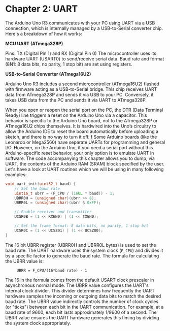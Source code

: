# Chapter 2: UART
The Arduino Uno R3 communicates with your PC using UART via a USB connection, which is internally managed by a USB-to-Serial converter chip. Here's a breakdown of how it works:

**MCU UART (ATmega328P)**

Pins: TX (Digital Pin 1) and RX (Digital Pin 0)
The microcontroller uses its hardware UART (USART0) to send/receive serial data.
Baud rate and format (8N1: 8 data bits, no parity, 1 stop bit) are set using registers.

**USB-to-Serial Converter (ATmega16U2)**

Arduino Uno R3 includes a second microcontroller (ATmega16U2) flashed with firmware acting as a USB-to-Serial bridge.
This chip receives UART data from ATmega328P and sends it via USB to your PC.
Conversely, it takes USB data from the PC and sends it via UART to ATmega328P.

When you open or reopen the serial port on the PC, the DTR (Data Terminal Ready) line triggers a reset on the Arduino Uno via a capacitor. This behavior is specific to the Arduino Uno board, not to the ATmega328P or ATmega16U2 chips themselves. It is hardwired into the Uno’s circuitry to allow the Arduino IDE to reset the board automatically before uploading a sketch, and there is no way to turn it off.
[f](./img/uart.png)
Some Arduino boards (like the Leonardo or Mega2560) have separate UARTs for programming and general I/O. However, on the Arduino Uno, if you need a serial port without this Arduino-specific reset behavior, your only option is to emulate UART in software.
The code accompanying this chapter allows you to dump, via UART, the contents of the Arduino RAM (SRAM) block specified by the user.
Let's have a look at UART routines which we will be using in many following examples:
```c
void uart_init(uint32_t baud) {
    // Set the baud rate
    uint16_t ubrr = (F_CPU / (16UL * baud)) - 1;
    UBRR0H = (unsigned char)(ubrr >> 8);
    UBRR0L = (unsigned char)(ubrr & 0xFF);

    // Enable receiver and transmitter
    UCSR0B = (1 << RXEN0) | (1 << TXEN0);

    // Set the frame format: 8 data bits, no parity, 1 stop bit
    UCSR0C = (1 << UCSZ01) | (1 << UCSZ00);
}
```
The 16 bit UBRR register (UBRR0H and UBRR0L bytes) is used to set the baud rate. The UART hardware uses the system clock (`F_CPU`) and divides it by a specific factor to generate the baud rate. The formula for calculating the UBRR value is:
```
     UBRR = F_CPU/(16*baud rate) - 1
```
   The 16 in the formula comes from the default USART clock prescaler in asynchronous normal mode. The UBRR value configures the UART's internal clock divider.
   This divider determines how frequently the UART hardware samples the incoming or outgoing data bits to match the desired baud rate.
    The UBRR value indirectly controls the number of clock cycles (or "ticks") between each bit in the UART communication.
    For example, at a baud rate of 9600, each bit lasts approximately 1/9600 of a second. The UBRR value ensures the UART hardware generates this timing by dividing the system clock appropriately.

